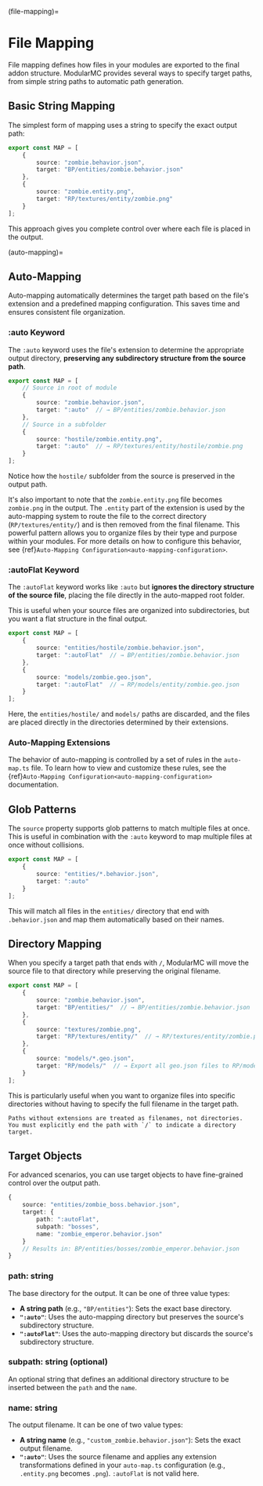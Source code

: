 (file-mapping)=
# File Mapping

File mapping defines how files in your modules are exported to the final addon structure. ModularMC provides several ways to specify target paths, from simple string paths to automatic path generation.

## Basic String Mapping

The simplest form of mapping uses a string to specify the exact output path:

```typescript
export const MAP = [
    {
        source: "zombie.behavior.json",
        target: "BP/entities/zombie.behavior.json"
    },
    {
        source: "zombie.entity.png",
        target: "RP/textures/entity/zombie.png"
    }
];
```

This approach gives you complete control over where each file is placed in the output.

(auto-mapping)=
## Auto-Mapping

Auto-mapping automatically determines the target path based on the file's extension and a predefined mapping configuration. This saves time and ensures consistent file organization.

### :auto Keyword

The `:auto` keyword uses the file's extension to determine the appropriate output directory, **preserving any subdirectory structure from the source path**.

```typescript
export const MAP = [
    // Source in root of module
    {
        source: "zombie.behavior.json",
        target: ":auto"  // → BP/entities/zombie.behavior.json
    },
    // Source in a subfolder
    {
        source: "hostile/zombie.entity.png",
        target: ":auto"  // → RP/textures/entity/hostile/zombie.png
    }
];
```

Notice how the `hostile/` subfolder from the source is preserved in the output path.

It's also important to note that the `zombie.entity.png` file becomes `zombie.png` in the output. The `.entity` part of the extension is used by the auto-mapping system to route the file to the correct directory (`RP/textures/entity/`) and is then removed from the final filename. This powerful pattern allows you to organize files by their type and purpose within your modules. For more details on how to configure this behavior, see {ref}`Auto-Mapping Configuration<auto-mapping-configuration>`.

### :autoFlat Keyword

The `:autoFlat` keyword works like `:auto` but **ignores the directory structure of the source file**, placing the file directly in the auto-mapped root folder.

This is useful when your source files are organized into subdirectories, but you want a flat structure in the final output.

```typescript
export const MAP = [
    {
        source: "entities/hostile/zombie.behavior.json",
        target: ":autoFlat"  // → BP/entities/zombie.behavior.json
    },
    {
        source: "models/zombie.geo.json",
        target: ":autoFlat"  // → RP/models/entity/zombie.geo.json
    }
];
```

Here, the `entities/hostile/` and `models/` paths are discarded, and the files are placed directly in the directories determined by their extensions.

### Auto-Mapping Extensions

The behavior of auto-mapping is controlled by a set of rules in the `auto-map.ts` file. To learn how to view and customize these rules, see the {ref}`Auto-Mapping Configuration<auto-mapping-configuration>` documentation.


## Glob Patterns
The `source` property supports glob patterns to match multiple files at once. This is useful in combination with the `:auto` keyword to map multiple files at once without collisions.

```typescript
export const MAP = [
    {
        source: "entities/*.behavior.json",
        target: ":auto"
    }
];
```

This will match all files in the `entities/` directory that end with `.behavior.json` and map them automatically based on their names.

## Directory Mapping

When you specify a target path that ends with `/`, ModularMC will move the source file to that directory while preserving the original filename.

```typescript
export const MAP = [
    {
        source: "zombie.behavior.json",
        target: "BP/entities/"  // → BP/entities/zombie.behavior.json
    },
    {
        source: "textures/zombie.png",
        target: "RP/textures/entity/"  // → RP/textures/entity/zombie.png
    },
    {
        source: "models/*.geo.json",
        target: "RP/models/"  // → Export all geo.json files to RP/models/
    }
];
```

This is particularly useful when you want to organize files into specific directories without having to specify the full filename in the target path.

```{warning}
Paths without extensions are treated as filenames, not directories. You must explicitly end the path with `/` to indicate a directory target.
```

## Target Objects

For advanced scenarios, you can use target objects to have fine-grained control over the output path.

```typescript
{
    source: "entities/zombie_boss.behavior.json",
    target: {
        path: ":autoFlat",
        subpath: "bosses",
        name: "zombie_emperor.behavior.json"
    }
    // Results in: BP/entities/bosses/zombie_emperor.behavior.json
}
```


### path: string
The base directory for the output. It can be one of three value types:
- **A string path** (e.g., `"BP/entities"`): Sets the exact base directory.
- **`":auto"`**: Uses the auto-mapping directory but preserves the source's subdirectory structure.
- **`":autoFlat"`**: Uses the auto-mapping directory but discards the source's subdirectory structure.

### subpath: string (optional)
An optional string that defines an additional directory structure to be inserted between the `path` and the `name`.

### name: string
The output filename. It can be one of two value types:
- **A string name** (e.g., `"custom_zombie.behavior.json"`): Sets the exact output filename.
- **`":auto"`**: Uses the source filename and applies any extension transformations defined in your `auto-map.ts` configuration (e.g., `.entity.png` becomes `.png`). `:autoFlat` is not valid here.
